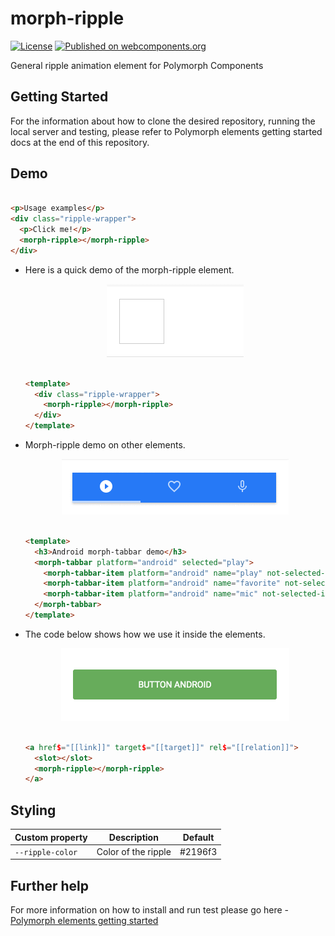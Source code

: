 # morph-ripple

[![License](https://img.shields.io/badge/License-Apache%202.0-blue.svg)](https://opensource.org/licenses/Apache-2.0) [![Published on webcomponents.org](https://img.shields.io/badge/webcomponents.org-published-blue.svg)](https://www.webcomponents.org/element/PolymerElements/paper-progress)

General ripple animation element for Polymorph Components

## Getting Started

For the information about how to clone the desired repository, running the local server and testing, please refer to Polymorph elements getting started docs at the end of this repository.

## Demo

<!---

```

<custom-element-demo>
  <template>
    <script src="../webcomponentsjs/webcomponents-lite.js"></script>
    <link rel="import" href="morph-ripple.html">
    <custom-style>
      <style is="custom-style">
        .ripple-wrapper {
          position: relative;
          width: 140px; height: 70px;
          border: 1px solid #ccc;
          padding: 10px;
        }
      </style>
    </custom-style>
    <next-code-block></next-code-block>
  </template>
</custom-element-demo>
```

-->

```html

<p>Usage examples</p>
<div class="ripple-wrapper">
  <p>Click me!</p>
  <morph-ripple></morph-ripple>
</div>

```

- Here is a quick demo of the morph-ripple element.

  <p align="center" >
    <img src="./demo-images/basic-demo.gif" alt="morph ripple demo image" />
  </p>

  ```html

  <template>
    <div class="ripple-wrapper">
      <morph-ripple></morph-ripple>
    </div>
  </template>

  ```

- Morph-ripple demo on other elements.

  <p align="center" >
    <img src="./demo-images/tabbar-demo.gif" alt="morph ripple demo image" />
  </p>

  ```html

  <template>
    <h3>Android morph-tabbar demo</h3>
    <morph-tabbar platform="android" selected="play">
      <morph-tabbar-item platform="android" name="play" not-selected-image="../img/play_android.svg" selected-image="../img/play_android_selected.svg"></morph-tabbar-item>
      <morph-tabbar-item platform="android" name="favorite" not-selected-image="../img/favorite_android.svg" selected-image="../img/favorite_android_selected.svg"></morph-tabbar-item>
      <morph-tabbar-item platform="android" name="mic" not-selected-image="../img/mic_android.svg" selected-image="../img/mic_android_selected.svg"></morph-tabbar-item>
    </morph-tabbar>
  </template>

  ```

- The code below shows how we use it inside the elements.


  <p align="center" >
    <img src="./demo-images/button-demo.gif" alt="morph ripple demo image" />
  </p>

  ```html

  <a href$="[[link]]" target$="[[target]]" rel$="[[relation]]">
    <slot></slot>
    <morph-ripple></morph-ripple>
  </a>

  ```

## Styling

Custom property                  | Description                            | Default
---------------------------------|----------------------------------------|--------------------
`--ripple-color`                 | Color of the ripple                    | #2196f3

## Further help

For more information on how to install and run test please go here - [Polymorph elements getting started]

[Polymorph elements getting started]: https://github.com/moduware/polymorph-components/blob/master/INFO.md

